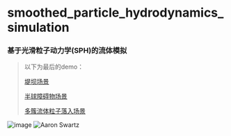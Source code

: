 # smoothed_particle_hydrodynamics_simulation

### 基于光滑粒子动力学(SPH)的流体模拟
> 以下为最后的demo：  
>  
>
> [堤坝场景](http://player.youku.com/player.php/sid/XMjUzNDI3MzI3Ng==/v.swf)  
>  
> [半球障碍物场景](http://player.youku.com/player.php/sid/XMjUzNDI3ODAxNg==/v.swf) 
>
> [多簇流体粒子落入场景](http://player.youku.com/player.php/sid/XMjUzNDI3OTM4NA==/v.swf)   

![image](http://github.com/MonkeyKingY/smoothed_particle_hydrodynamics_simulation/Picture/1.jpg) 
![Aaron Swartz](https://github.com/younghz/Markdown/raw/master/Res/Aaron_Swartz.jpg)
 

